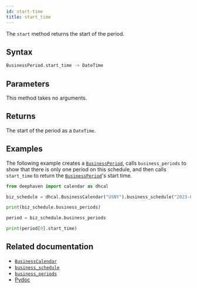 ```yaml
---
id: start-time
title: start_time
---
```


The `start` method returns the start of the period.

## Syntax

```python syntax
BusinessPeriod.start_time -> DateTime
```

## Parameters

This method takes no arguments.

## Returns

The start of the period as a `DateTime`.

## Examples

The following example creates a [`BusinessPeriod`](../business-schedule/business-periods.md), calls `business_periods` to show that there is only one period on this schedule, and then calls `start_time` to return the [`BusinessPeriod`](../business-schedule/business-periods.md)'s start time.

```python skip-test
from deephaven import calendar as dhcal

biz_schedule = dhcal.BusinessCalendar("USNY").business_schedule("2023-05-03")

print(biz_schedule.business_periods)

period = biz_schedule.business_periods

print(period[0].start_time)
```

## Related documentation

- [`BusinessCalendar`](../business-calendar/BusinessCalendar.md)
- [`business_schedule`](../business-calendar/business-schedule.md)
- [`business_periods`](../business-schedule/business-periods.md)
- [Pydoc](https://deephaven.io/core/pydoc/code/deephaven.calendar.html#deephaven.calendar.BusinessPeriod.start_time)
